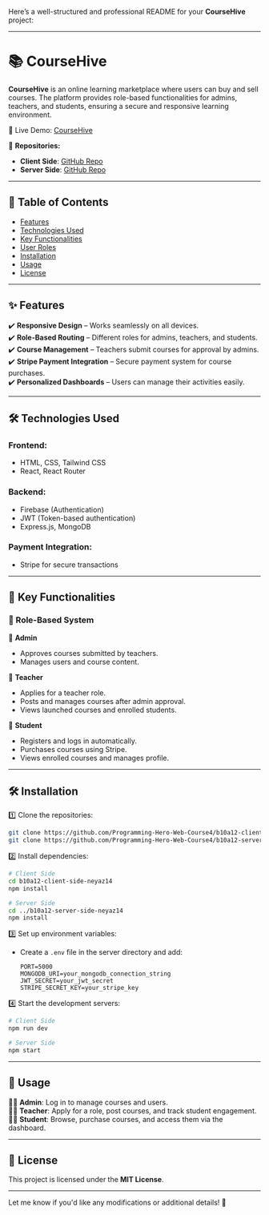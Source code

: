 Here’s a well-structured and professional README for your **CourseHive** project:  

---

# 📚 CourseHive  

**CourseHive** is an online learning marketplace where users can buy and sell courses. The platform provides role-based functionalities for admins, teachers, and students, ensuring a secure and responsive learning environment.  

🚀 Live Demo: [CourseHive](https://simple-firebase-4327b.web.app)  

🔗 **Repositories:**  
- **Client Side**: [GitHub Repo](https://github.com/Programming-Hero-Web-Course4/b10a12-client-side-neyaz14)  
- **Server Side**: [GitHub Repo](https://github.com/Programming-Hero-Web-Course4/b10a12-server-side-neyaz14)  

---

## 📖 Table of Contents  
- [Features](#features)  
- [Technologies Used](#technologies-used)  
- [Key Functionalities](#key-functionalities)  
- [User Roles](#user-roles)  
- [Installation](#installation)  
- [Usage](#usage)  
- [License](#license)  

---

## ✨ Features  
✔️ **Responsive Design** – Works seamlessly on all devices.  
✔️ **Role-Based Routing** – Different roles for admins, teachers, and students.  
✔️ **Course Management** – Teachers submit courses for approval by admins.  
✔️ **Stripe Payment Integration** – Secure payment system for course purchases.  
✔️ **Personalized Dashboards** – Users can manage their activities easily.  

---

## 🛠 Technologies Used  

### **Frontend:**  
- HTML, CSS, Tailwind CSS  
- React, React Router  

### **Backend:**  
- Firebase (Authentication)  
- JWT (Token-based authentication)  
- Express.js, MongoDB  

### **Payment Integration:**  
- Stripe for secure transactions  

---

## 🔑 Key Functionalities  

### **📌 Role-Based System**  
🔹 **Admin**  
- Approves courses submitted by teachers.  
- Manages users and course content.  

🔹 **Teacher**  
- Applies for a teacher role.  
- Posts and manages courses after admin approval.  
- Views launched courses and enrolled students.  

🔹 **Student**  
- Registers and logs in automatically.  
- Purchases courses using Stripe.  
- Views enrolled courses and manages profile.  

---

## 🛠 Installation  

1️⃣ Clone the repositories:  
```bash
git clone https://github.com/Programming-Hero-Web-Course4/b10a12-client-side-neyaz14.git
git clone https://github.com/Programming-Hero-Web-Course4/b10a12-server-side-neyaz14.git
```

2️⃣ Install dependencies:  
```bash
# Client Side
cd b10a12-client-side-neyaz14
npm install

# Server Side
cd ../b10a12-server-side-neyaz14
npm install
```

3️⃣ Set up environment variables:  
- Create a `.env` file in the server directory and add:  
  ```env
  PORT=5000
  MONGODB_URI=your_mongodb_connection_string
  JWT_SECRET=your_jwt_secret
  STRIPE_SECRET_KEY=your_stripe_key
  ```

4️⃣ Start the development servers:  
```bash
# Client Side
npm run dev

# Server Side
npm start
```

---

## 🚀 Usage  

👨‍💼 **Admin**: Log in to manage courses and users.  
👨‍🏫 **Teacher**: Apply for a role, post courses, and track student engagement.  
👨‍🎓 **Student**: Browse, purchase courses, and access them via the dashboard.  

---

## 📜 License  
This project is licensed under the **MIT License**.  

---

Let me know if you'd like any modifications or additional details! 🚀
